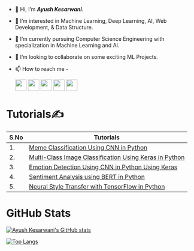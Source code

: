 - 👋 Hi, I’m _**Ayush Kesarwani**_.
- 👀 I’m interested in Machine Learning, Deep Learning, AI, Web Development, & Data Structure.
- 🌱 I’m currently pursuing Computer Science Engineering with specialization in Machine Learning and AI.
- 💞️ I’m looking to collaborate on some exciting ML Projects.
- 📫 How to reach me -
     
     <a href="https://www.linkedin.com/in/ayush-kesarwani-638094174"><img src="https://user-images.githubusercontent.com/57597700/115221409-434f5080-a127-11eb-8605-0de27d8ee0e7.png" width=30></a> <a href="https://twitter.com/Ayush_1206"><img src="https://user-images.githubusercontent.com/57597700/115221648-86112880-a127-11eb-8298-18349120b44b.png" width=30></a> <a href="https://www.instagram.com/_ayush7781_/"><img src="https://user-images.githubusercontent.com/57597700/115221558-6ed23b00-a127-11eb-90cf-c330432b48e3.png" width=30></a> <a href="https://github.com/Ayush12062000"><img src="https://user-images.githubusercontent.com/57597700/115221750-9e814300-a127-11eb-87ad-9829817b7a36.png" width=30></a> <a href="mailto: kaayush112@gmail.com"><img src="https://user-images.githubusercontent.com/57597700/115959649-e559a900-a52a-11eb-9cf5-3659573b814b.png" width=30></a>



# Tutorials✍
| S.No | Tutorials |
| --- | --- |
| 1. | [Meme Classification Using CNN in Python](https://valueml.com/meme-classification-using-cnn-in-python/) |
| 2. | [Multi-Class Image Classification Using Keras in Python](https://valueml.com/multi-class-image-classification-using-keras-in-python/) |
| 3. | [Emotion Detection Using CNN in Python Using Keras](https://valueml.com/emotion-detection-using-cnn-in-python-using-keras/) |
| 4. | [Sentiment Analysis using BERT in Python](https://valueml.com/sentiment-analysis-using-bert-in-python/) |
| 5. | [Neural Style Transfer with TensorFlow in Python](https://valueml.com/neural-style-transfer-with-tensorflow-in-python/) |


# GitHub Stats
[![Ayush Kesarwani's GitHub stats](https://github-readme-stats.vercel.app/api?username=Ayush12062000&show_icons=true)](https://github.com/Ayush12062000/github-readme-stats)

[![Top Langs](https://github-readme-stats.vercel.app/api/top-langs/?username=Ayush12062000&layout=compact)](https://github.com/Ayush12062000/github-readme-stats)



<!---
Ayush12062000/Ayush12062000 is a ✨ special ✨ repository because its `README.md` (this file) appears on your GitHub profile.
You can click the Preview link to take a look at your changes.
--->
